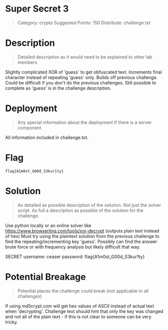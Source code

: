 # Super Secret 3

> Category: crypto
> Suggested Points: 150
> Distribute: challenge.txt

# Description
> Detailed description as it would need to be explained to other lab members

Slightly complicated XOR of 'guess' to get obfuscated text. Increments final character instead of repeating 'guess' only.
Builds off previous challenge. Could be difficult if you don't do the previous challenges.
Still possible to complete as 'guess' is in the challenge description.

# Deployment
> Any special information about the deployment if there is a server component

All information included in challenge.txt.

# Flag

`flag{A1m0st_G00d_S3kur1ty}`

# Solution
> As detailed as possible description of the solution. Not just the solver script. As full a description as possible of the solution for the challenge.

Use python locally or an online solver like https://www.browserling.com/tools/xor-decrypt (outputs plain text instead of hex)
Must try using the plaintext solution from the previous challenge to find the repeating/incrementing key 'guess'. Possibly can find the answer brute force or with
frequency analysis but likely difficult that way.

SECRET username: ceaser password: flag{A1m0st_G00d_S3kur1ty}

# Potential Breakage
> Potential places the challenge could break (not applicable to all challenges)

If using md5crypt.com will get hex values of ASCII instead of actual text when 'decrypting'.
Challenge text should hint that only the key was changed and not all of the plain text - if this is not clear to someone can be very tricky.
